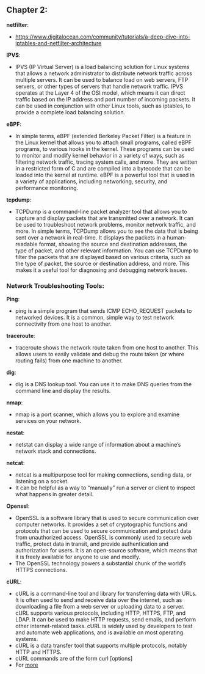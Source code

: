## Chapter 2:
**netfilter**: 
- https://www.digitalocean.com/community/tutorials/a-deep-dive-into-iptables-and-netfilter-architecture

**IPVS**: 
- IPVS (IP Virtual Server) is a load balancing solution for Linux systems that allows a network administrator to distribute network traffic across multiple servers. It can be used to balance load on web servers, FTP servers, or other types of servers that handle network traffic. IPVS operates at the Layer 4 of the OSI model, which means it can direct traffic based on the IP address and port number of incoming packets. It can be used in conjunction with other Linux tools, such as iptables, to provide a complete load balancing solution.

**eBPF**: 
- In simple terms, eBPF (extended Berkeley Packet Filter) is a feature in the Linux kernel that allows you to attach small programs, called eBPF programs, to various hooks in the kernel. These programs can be used to monitor and modify kernel behavior in a variety of ways, such as filtering network traffic, tracing system calls, and more. They are written in a restricted form of C and are compiled into a bytecode that can be loaded into the kernel at runtime. eBPF is a powerful tool that is used in a variety of applications, including networking, security, and performance monitoring.

**tcpdump**: 
- TCPDump is a command-line packet analyzer tool that allows you to capture and display packets that are transmitted over a network. It can be used to troubleshoot network problems, monitor network traffic, and more.
In simple terms, TCPDump allows you to see the data that is being sent over a network in real-time. It displays the packets in a human-readable format, showing the source and destination addresses, the type of packet, and other relevant information. You can use TCPDump to filter the packets that are displayed based on various criteria, such as the type of packet, the source or destination address, and more. This makes it a useful tool for diagnosing and debugging network issues.

### Network Troubleshooting Tools:
**Ping**: 
- ping is a simple program that sends ICMP ECHO_REQUEST packets to networked
  devices. It is a common, simple way to test network connectivity from one host
  to another.

**traceroute**: 
- traceroute shows the network route taken from one host to another. This
allows users to easily validate and debug the route taken (or where routing fails)
from one machine to another.

**dig**: 
- dig is a DNS lookup tool. You can use it to make DNS queries from the
command line and display the results.

**nmap**:
- nmap is a port scanner, which allows you to explore and examine services on
your network.

**nestat**:
- netstat can display a wide range of information about a machine’s network
stack and connections.

**netcat**:
- netcat is a multipurpose tool for making connections, sending data, or listening
on a socket.
- It can be helpful as a way to “manually” run a server or client to
inspect what happens in greater detail.

**Openssl**:
- OpenSSL is a software library that is used to secure communication over computer networks. It provides a set of cryptographic functions and protocols that can be used to secure communication and protect data from unauthorized access. OpenSSL is commonly used to secure web traffic, protect data in transit, and provide authentication and authorization for users. It is an open-source software, which means that it is freely available for anyone to use and modify.
- The OpenSSL technology powers a substantial chunk of the world’s HTTPS
connections.

**cURL**:
- cURL is a command-line tool and library for transferring data with URLs. It is often used to send and receive data over the internet, such as downloading a file from a web server or uploading data to a server. cURL supports various protocols, including HTTP, HTTPS, FTP, and LDAP. It can be used to make HTTP requests, send emails, and perform other internet-related tasks. cURL is widely used by developers to test and automate web applications, and is available on most operating systems.
- cURL is a data transfer tool that supports multiple protocols, notably HTTP and
HTTPS.
- cURL commands are of the form curl [options] <URL>
- For [more](https://www.freecodecamp.org/news/how-to-start-using-curl-and-why-a-hands-on-introduction-ea1c913caaaa/) 